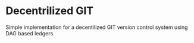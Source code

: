 # Decentrilized GIT

Simple implementation for a decentilized GIT version control system using DAG based ledgers.
